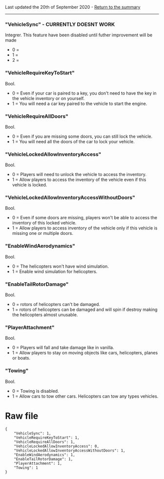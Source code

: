 Last updated the 20th of September 2020 - [Return to the summary](https://github.com/salutesh/DayZ-Expansion-Scripts/wiki/%5BServer-Hosting%5D-Server-settings/)

***

### "VehicleSync" - **CURRENTLY DOESNT WORK**
Integrer. This feature have been disabled until futher improvement will be made
- 0 =
- 1 =
- 2 =

### "VehicleRequireKeyToStart"
Bool.
- 0 = Even if your car is paired to a key, you don't need to have the key in the vehicle inventory or on yourself.
- 1 = You will need a car key paired to the vehicle to start the engine.

### "VehicleRequireAllDoors"
Bool.
- 0 = Even if you are missing some doors, you can still lock the vehicle.
- 1 = You will need all the doors of the car to lock your vehicle.

### "VehicleLockedAllowInventoryAccess"
Bool.
- 0 = Players will need to unlock the vehicle to access the inventory.
- 1 = Allow players to access the inventory of the vehicle even if this vehicle is locked.

### "VehicleLockedAllowInventoryAccessWithoutDoors"
Bool.
- 0 = Even if some doors are missing, players won't be able to access the inventory of this locked vehicle.
- 1 = Allow players to access inventory of the vehicle only if this vehicle is missing one or multiple doors.

### "EnableWindAerodynamics"
Bool.
- 0 = The helicopters won't have wind simulation.
- 1 = Enable wind simulation for helicopters.

### "EnableTailRotorDamage"
Bool.
- 0 = rotors of helicopters can't be damaged.
- 1 = rotors of helicopters can be damaged and will spin if destroy making the helicopters almost unusable.

### "PlayerAttachment"
Bool.
- 0 = Players will fall and take damage like in vanilla.
- 1 = Allow players to stay on moving objects like cars, helicopters, planes or boats.

### "Towing"
Bool.
- 0 = Towing is disabled.
- 1 = Allow cars to tow other cars. Helicopters can tow any types vehicles.

# Raw file

    {
        "VehicleSync": 1,
        "VehicleRequireKeyToStart": 1,
        "VehicleRequireAllDoors": 1,
        "VehicleLockedAllowInventoryAccess": 0,
        "VehicleLockedAllowInventoryAccessWithoutDoors": 1,
        "EnableWindAerodynamics": 1,
        "EnableTailRotorDamage": 1,
        "PlayerAttachment": 1,
        "Towing": 1
    }
